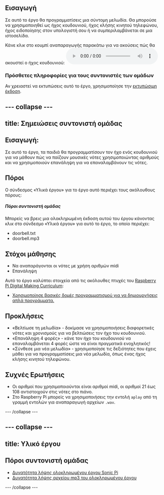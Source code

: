 ## Εισαγωγή

Σε αυτό το έργο θα προγραμματίσεις μια σύντομη μελωδία. Θα μπορούσε να χρησιμοποιηθεί ως ήχος κουδουνιού, ήχος κλήσης κινητού τηλεφώνου, ήχος ειδοποίησης στον υπολογιστή σου ή να συμπεριλαμβάνεται σε μια ιστοσελίδα.

<div id="audio-preview" class="pdf-hidden">
  Κάνε κλικ στο κουμπί αναπαραγωγής παρακάτω για να ακούσεις πώς θα ακουστεί ο ήχος κουδουνιού: <audio controls preload> <source src="resources/doorbell.mp3" type="audio/mpeg"> Το πρόγραμμα περιήγησής σου δεν υποστηρίζει αυτό το <code>ηχητικό</code> στοιχείο. </audio>
</div>

### Πρόσθετες πληροφορίες για τους συντονιστές των ομάδων

Αν χρειαστεί να εκτυπώσεις αυτό το έργο, χρησιμοποίησε την [εκτυπώσιμη έκδοση](https://projects.raspberrypi.org/en/projects/compose-tune/print).

## \--- collapse \---

## title: Σημειώσεις συντονιστή ομάδας

## Εισαγωγή:

Σε αυτό το έργο, τα παιδιά θα προγραμματίσουν τον ήχο ενός κουδουνιού για να μάθουν πώς να παίζουν μουσικές νότες χρησιμοποιώντας αριθμούς και να χρησιμοποιούν επανάληψη για να επαναλαμβάνουν τις νότες.

## Πόροι

Ο σύνδεσμος «Υλικά έργου» για το έργο αυτό περιέχει τους ακόλουθους πόρους:

##### Πόροι συντονιστή ομάδας

Μπορείς να βρεις μια ολοκληρωμένη έκδοση αυτού του έργου κάνοντας κλικ στο σύνδεσμο «Υλικά έργου» για αυτό το έργο, το οποίο περιέχει:

* doorbell.txt
* doorbell.mp3

## Στόχοι μάθησης

* Να αναπαράγονται οι νότες με χρήση αριθμών midi
* Επανάληψη

Αυτό το έργο καλύπτει στοιχεία από τις ακόλουθες πτυχές του [Raspberry Pi Digital Making Curriculum](https://rpf.io/curriculum):

* [Χρησιμοποίησε βασικές δομές προγραμματισμού για να δημιουργήσεις απλά προγράμματα.](https://www.raspberrypi.org/curriculum/programming/creator)

## Προκλήσεις

* «Βελτίωσε τη μελωδία» - δοκίμασε να χρησιμοποιήσεις διαφορετικές νότες και χρονισμούς για να βελτιώσεις τον ήχο του κουδουνιού.
* «Επανάληψη 4 φορές» - κάνε τον ήχο του κουδουνιού να επαναλαμβάνεται 4 φορές ώστε να είναι πραγματικά ενοχλητικός!
* «Σύνθεσε μια νέα μελωδία» - χρησιμοποίησε τις δεξιότητες που έχεις μάθει για να προγραμματίσεις μια νέα μελωδία, όπως ένας ήχος κλήσης κινητού τηλεφώνου.

## Συχνές Ερωτήσεις

* Οι αριθμοί που χρησιμοποιούνται είναι αριθμοί midi, οι αριθμοί 21 έως 108 αντιστοιχούν στις νότες στο πιάνο.
* Στο Raspberry Pi μπορείς να χρησιμοποιήσεις την εντολή `aplay` από τη γραμμή εντολών για αναπαραγωγή αρχείων `.wav`.

\--- /collapse \---

## \--- collapse \---

## title: Υλικό έργου

## Πόροι συντονιστή ομάδας

* [Δυνατότητα λήψης ολοκληρωμένου έργου Sonic Pi](resources/doorbell.txt)
* [Δυνατότητα λήψης αρχείου mp3 του ολοκληρωμένου έργου](resources/doorbell.mp3)

\--- /collapse \---